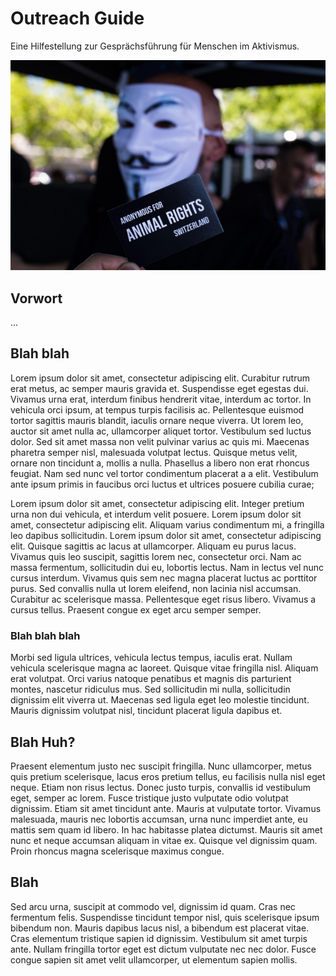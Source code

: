 # Outreach Guide
Eine Hilfestellung zur Gesprächsführung für Menschen im Aktivismus.

![Outreach Guide](./assets/images/outreach_guide_intro.png "Outreach Guide")

## Vorwort
...

## Blah blah
Lorem ipsum dolor sit amet, consectetur adipiscing elit. Curabitur rutrum erat metus, ac semper mauris gravida et. Suspendisse eget egestas dui. Vivamus urna erat, interdum finibus hendrerit vitae, interdum ac tortor. In vehicula orci ipsum, at tempus turpis facilisis ac. Pellentesque euismod tortor sagittis mauris blandit, iaculis ornare neque viverra. Ut lorem leo, auctor sit amet nulla ac, ullamcorper aliquet tortor. Vestibulum sed luctus dolor. Sed sit amet massa non velit pulvinar varius ac quis mi. Maecenas pharetra semper nisl, malesuada volutpat lectus. Quisque metus velit, ornare non tincidunt a, mollis a nulla. Phasellus a libero non erat rhoncus feugiat. Nam sed nunc vel tortor condimentum placerat a a elit. Vestibulum ante ipsum primis in faucibus orci luctus et ultrices posuere cubilia curae;

Lorem ipsum dolor sit amet, consectetur adipiscing elit. Integer pretium urna non dui vehicula, et interdum velit posuere. Lorem ipsum dolor sit amet, consectetur adipiscing elit. Aliquam varius condimentum mi, a fringilla leo dapibus sollicitudin. Lorem ipsum dolor sit amet, consectetur adipiscing elit. Quisque sagittis ac lacus at ullamcorper. Aliquam eu purus lacus. Vivamus quis leo suscipit, sagittis lorem nec, consectetur orci. Nam ac massa fermentum, sollicitudin dui eu, lobortis lectus. Nam in lectus vel nunc cursus interdum. Vivamus quis sem nec magna placerat luctus ac porttitor purus. Sed convallis nulla ut lorem eleifend, non lacinia nisl accumsan. Curabitur ac scelerisque massa. Pellentesque eget risus libero. Vivamus a cursus tellus. Praesent congue ex eget arcu semper semper.

### Blah blah blah
Morbi sed ligula ultrices, vehicula lectus tempus, iaculis erat. Nullam vehicula scelerisque magna ac laoreet. Quisque vitae fringilla nisl. Aliquam erat volutpat. Orci varius natoque penatibus et magnis dis parturient montes, nascetur ridiculus mus. Sed sollicitudin mi nulla, sollicitudin dignissim elit viverra ut. Maecenas sed ligula eget leo molestie tincidunt. Mauris dignissim volutpat nisl, tincidunt placerat ligula dapibus et.

## Blah Huh?
Praesent elementum justo nec suscipit fringilla. Nunc ullamcorper, metus quis pretium scelerisque, lacus eros pretium tellus, eu facilisis nulla nisl eget neque. Etiam non risus lectus. Donec justo turpis, convallis id vestibulum eget, semper ac lorem. Fusce tristique justo vulputate odio volutpat dignissim. Etiam sit amet tincidunt ante. Mauris at vulputate tortor. Vivamus malesuada, mauris nec lobortis accumsan, urna nunc imperdiet ante, eu mattis sem quam id libero. In hac habitasse platea dictumst. Mauris sit amet nunc et neque accumsan aliquam in vitae ex. Quisque vel dignissim quam. Proin rhoncus magna scelerisque maximus congue.

## Blah
Sed arcu urna, suscipit at commodo vel, dignissim id quam. Cras nec fermentum felis. Suspendisse tincidunt tempor nisl, quis scelerisque ipsum bibendum non. Mauris dapibus lacus nisl, a bibendum est placerat vitae. Cras elementum tristique sapien id dignissim. Vestibulum sit amet turpis ante. Nullam fringilla tortor eget est dictum vulputate nec nec dolor. Fusce congue sapien sit amet velit ullamcorper, ut elementum sapien mollis. 
